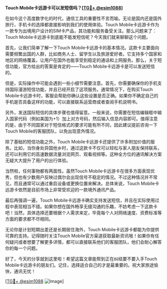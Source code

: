 **Touch Mobile卡远游卡可以发短信吗？[[TG💪+ @esim1088](https://t.me/s/esim1088)]**

在如今这个高度数字化的时代，通信工具的重要性不言而喻。无论是国内还是国外旅行，手机卡的选择都直接影响到我们的使用体验。Touch Mobile卡远游卡作为一款专为出境用户设计的SIM卡产品，其功能和服务备受关注。那么问题来了：Touch Mobile卡远游卡到底能不能发短信呢？今天我们就来聊聊这个问题。

首先，让我们简单了解一下Touch Mobile卡远游卡的基本情况。这款卡主要面向需要频繁出国的人群，比如商务人士、留学生以及旅游爱好者。它支持多个国家和地区的网络覆盖，让用户在国外也能享受到稳定的通话和上网服务。那么，关于短信功能，官方给出的答案是肯定的——Touch Mobile卡远游卡是可以发送短信的。

但是，实际操作中可能会遇到一些小细节需要注意。首先，你需要确保你的手机支持国际漫游短信功能，并且已经开启了这项服务。通常情况下，在购买Touch Mobile卡远游卡时，客服会帮助你确认这些设置是否正确。如果你不确定自己的手机是否具备这样的功能，可以直接联系运营商或者查阅手机说明书。

另外，发送国际短信的具体步骤也值得留意。一般来说，你需要在短信编辑框中输入国家代码（例如美国为+1）加上对方号码，然后输入信息内容即可。值得注意的是，由于不同国家对于短信格式的要求可能有所不同，因此建议提前咨询一下Touch Mobile的客服团队，以免出现意外情况。

除了基础的短信功能之外，Touch Mobile卡远游卡还提供了许多附加价值的服务。比如，当你身处异国他乡时，通过这款卡不仅可以轻松与家人朋友保持联系，还可以利用它的高速数据流量浏览网页、观看视频等。这种全方位的通讯解决方案无疑大大提升了用户的出行体验。

当然啦，任何事物都有两面性。虽然Touch Mobile卡远游卡在很多方面表现优秀，但也有少数用户反映过偶尔会出现信号不稳定的情况。不过这种情况并不常见，而且通常可以通过重启设备或更换位置来解决。总体来说，Touch Mobile卡远游卡依然是目前市场上非常受欢迎的一款境外通讯产品。

最后再强调一遍，Touch Mobile卡远游卡确实支持发送短信，并且在实际使用过程中表现相当不错。如果你想在国外畅享无缝沟通的乐趣，不妨考虑一下这款卡吧！当然，具体选择还要根据个人需求来定，毕竟每个人对网络速度、资费标准等方面的要求都不尽相同。

无论你是计划短期出差还是长期居住海外，Touch Mobile卡远游卡都能为你提供可靠的支持。记得随时关注Touch Mobile官方渠道获取最新资讯哦！如果你有任何疑问或者想要了解更多详情，都可以直接联系他们的客服团队，他们会耐心解答你的每一个问题。

好了，今天的分享就到这里啦！希望这篇文章能帮到正在纠结要不要入手Touch Mobile卡远游卡的朋友们。记住，选择适合自己的才是最重要的。祝大家旅途愉快，通讯无忧！

[[TG💪+ @esim1088](https://t.me/s/esim1088) ![Image](https://i.postimg.cc/4NQfJmqS/Snipaste-2025-05-13-00-14-12.png)]
